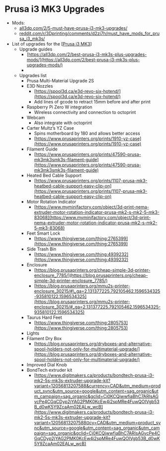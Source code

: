 # Prusa i3 MK3 Upgrades

- Mods:
  - [all3dp.com/2/5-must-have-prusa-i3-mk3-upgrades/](https://all3dp.com/2/5-must-have-prusa-i3-mk3-upgrades/)
  - [reddit.com/r/3Dprinting/comments/d2zi7h/must_have_mods_for_prusa_i3_mk3s/](https://www.reddit.com/r/3Dprinting/comments/d2zi7h/must_have_mods_for_prusa_i3_mk3s/)
- List of upgrades for the [[Prusa i3 MK3]]
  - Upgrade guides
    - [https://all3dp.com/2/best-prusa-i3-mk3s-plus-upgrades-mods/](https://all3dp.com/2/best-prusa-i3-mk3s-plus-upgrades-mods/)
    -
  - Upgrades list
    - Prusa Multi-Material Upgrade 2S
    - E3D Nozzles
      - [https://spool3d.ca/e3d-revo-six-hotend/](https://spool3d.ca/e3d-revo-six-hotend/)
      - Add lines of gcode to retract 15mm before and after print
    - Raspberry Pi Zero W integration
      - Wireless connectivity and connection to octoprint
    - Webcam
      - Also integrate with octoprint
    - Carter Multz’s YZ Case
      - Spins motherboard by 180 and allows better access
      - [https://www.prusaprinters.org/prints/1910-yz-case](https://www.prusaprinters.org/prints/1910-yz-case)
    - Filament Guide
      - [https://www.prusaprinters.org/prints/47590-prusa-mk3mk3smk3s-filament-guide](https://www.prusaprinters.org/prints/47590-prusa-mk3mk3smk3s-filament-guide)
    - Heated Bed Cable Support
      - [https://www.prusaprinters.org/prints/1107-prusa-mk3-heatbed-cable-support-easy-clip-on](https://www.prusaprinters.org/prints/1107-prusa-mk3-heatbed-cable-support-easy-clip-on)
    - Motor Rotation Indicator
      - [https://www.myminifactory.com/object/3d-print-nema-extruder-motor-rotation-indicator-prusa-mk2-s-mk2-5-mk3-83068](https://www.myminifactory.com/object/3d-print-nema-extruder-motor-rotation-indicator-prusa-mk2-s-mk2-5-mk3-83068)
    - Feet Smart Lock
      - [https://www.thingiverse.com/thing:2765399](https://www.thingiverse.com/thing:2765399)
    - Side Trash Bin
      - [https://www.thingiverse.com/thing:4939232](https://www.thingiverse.com/thing:4939232)
    - Enclosure
      - [https://blog.prusaprinters.org/cheap-simple-3d-printer-enclosure_7785/](https://blog.prusaprinters.org/cheap-simple-3d-printer-enclosure_7785/)
      - [https://blog.prusaprinters.org/mmu2s-printer-enclosure_30215/#\_ga=2.131377225.792105462.1596534325-935810122.1596534325](https://blog.prusaprinters.org/mmu2s-printer-enclosure_30215/#_ga=2.131377225.792105462.1596534325-935810122.1596534325)
    - Taurus Hard Feet
      - [https://www.thingiverse.com/thing:2805753](https://www.thingiverse.com/thing:2805753)
    - Lights
    - Filament Dry Box
      - [https://blog.prusaprinters.org/dryboxes-and-alternative-spool-holders-not-only-for-multimaterial-upgrade/](https://blog.prusaprinters.org/dryboxes-and-alternative-spool-holders-not-only-for-multimaterial-upgrade/)
    - Improved Dial Knob
    - BondTech extruder kit
      - [https://www.digitmakers.ca/products/bondtech-prusa-i3-mk2-5s-mk3s-extruder-upgrade-kit?variant=12056813207588&currency=CAD&utm_medium=product_sync&utm_source=google&utm_content=sag_organic&utm_campaign=sag_organic&gclid=Cj0KCQjwwfiaBhC7ARIsAGvcPe4CGqCDyp2jYAG2PMK0KcEw4i2spMRe4FuwQOIVgb53B_d0wK5Y9ZcaAm02EALw_wcB](https://www.digitmakers.ca/products/bondtech-prusa-i3-mk2-5s-mk3s-extruder-upgrade-kit?variant=12056813207588¤cy=CAD&utm_medium=product_sync&utm_source=google&utm_content=sag_organic&utm_campaign=sag_organic&gclid=Cj0KCQjwwfiaBhC7ARIsAGvcPe4CGqCDyp2jYAG2PMK0KcEw4i2spMRe4FuwQOIVgb53B_d0wK5Y9ZcaAm02EALw_wcB)

[//begin]: # "Autogenerated link references for markdown compatibility"
[Prusa i3 MK3]: <Prusa i3 MK3> "Prusa i3 MK3"
[//end]: # "Autogenerated link references"
